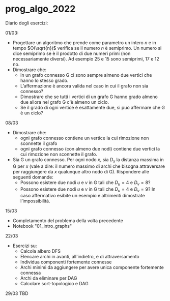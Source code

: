 # prog_algo_2022

Diario degli esercizi:

01/03:
- Progettare un algoritmo che prende come parametro un intero $n$ e in tempo $O(\sqrt{n})$ verifica se il numero $n$ è semiprimo. Un numero si dice semiprimo se è il prodotto di due numeri primi (non necessariamente diversi).
Ad esempio $25$ e $15$ sono semiprimi, $17$ e $12$ no.
- Dimostrare che:
  * in un grafo connesso G ci sono sempre almeno due vertici che hanno lo stesso grado.
  * L’affermazione è ancora valida nel caso in cui il grafo non sia connesso?
  * Dimostrare che se tutti i vertici di un grafo G hanno grado almeno due allora nel grafo G c'è almeno un ciclo.
  * Se il grado di ogni vertice è esattamente due, si può affermare che G è un ciclo?

08/03
- Dimostrare che:
  * ogni grafo connesso contiene un vertice la cui rimozione non sconnette il grafo
  * ogni grafo connesso (con almeno due nodi) contiene due vertici la cui rimozione non sconnette il grafo.
- Sia G un grafo connesso. Per ogni nodo $x$, sia $D_x$ la distanza massima in G per $x$ (vale a dire: il numero massimo di archi che bisogna attraversare per raggiungere da $x$ qualunque altro nodo di G). Rispondere alle seguenti domande:
  * Possono esistere due nodi $u$ e $v$ in G tali che $D_u =4$ e $D_v = 8$?
  * Possono esistere due nodi $u$ e $v$ in G tali che $D_u =4$ e $D_v = 9$?
In caso affermativo esibite un esempio e altrimenti dimostrate l’impossibilità.

15/03
- Completamento del problema della volta precedente
- Notebook "01_intro_graphs"

22/03
- Esercizi su:
  * Calcola albero DFS
  * Elencare archi in avanti, all'indietro, e di attraversamento
  * Individua componenti fortemente connesse
  * Archi minimi da aggiungere per avere unica componente fortemente connessa
  * Archi da eliminare per DAG
  * Calcolare sort-topologico e DAG


29/03
TBD
